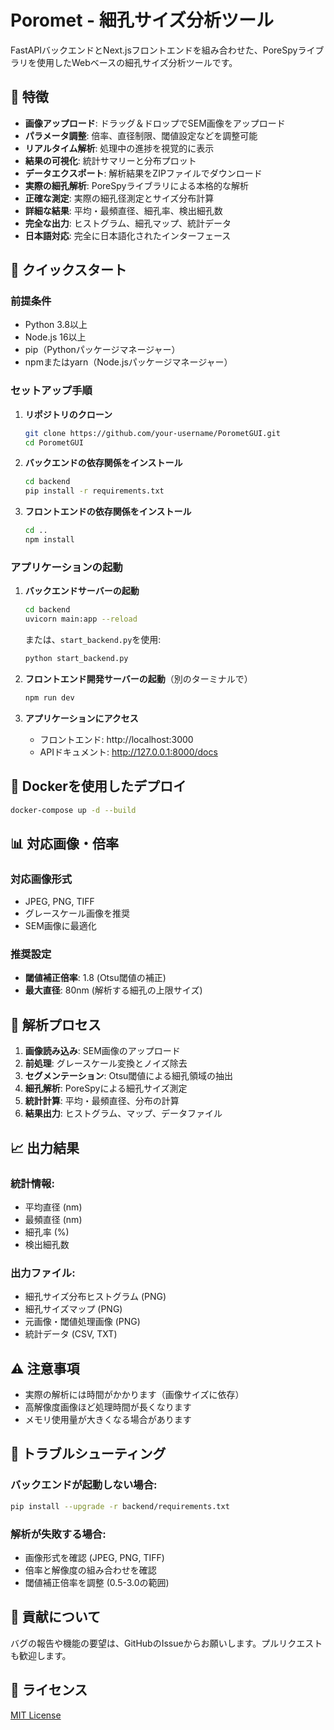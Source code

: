 # Poromet - 細孔サイズ分析ツール

FastAPIバックエンドとNext.jsフロントエンドを組み合わせた、PoreSpyライブラリを使用したWebベースの細孔サイズ分析ツールです。

## 🔬 特徴

- **画像アップロード**: ドラッグ＆ドロップでSEM画像をアップロード
- **パラメータ調整**: 倍率、直径制限、閾値設定などを調整可能
- **リアルタイム解析**: 処理中の進捗を視覚的に表示
- **結果の可視化**: 統計サマリーと分布プロット
- **データエクスポート**: 解析結果をZIPファイルでダウンロード
- **実際の細孔解析**: PoreSpyライブラリによる本格的な解析
- **正確な測定**: 実際の細孔径測定とサイズ分布計算
- **詳細な結果**: 平均・最頻直径、細孔率、検出細孔数
- **完全な出力**: ヒストグラム、細孔マップ、統計データ
- **日本語対応**: 完全に日本語化されたインターフェース

## 🚀 クイックスタート

### 前提条件

- Python 3.8以上
- Node.js 16以上
- pip（Pythonパッケージマネージャー）
- npmまたはyarn（Node.jsパッケージマネージャー）

### セットアップ手順

1. **リポジトリのクローン**
   ```bash
   git clone https://github.com/your-username/PorometGUI.git
   cd PorometGUI
   ```

2. **バックエンドの依存関係をインストール**
   ```bash
   cd backend
   pip install -r requirements.txt
   ```

3. **フロントエンドの依存関係をインストール**
   ```bash
   cd ..
   npm install
   ```

### アプリケーションの起動

1. **バックエンドサーバーの起動**
   ```bash
   cd backend
   uvicorn main:app --reload
   ```
   
   または、`start_backend.py`を使用:
   ```bash
   python start_backend.py
   ```

2. **フロントエンド開発サーバーの起動**（別のターミナルで）
   ```bash
   npm run dev
   ```

3. **アプリケーションにアクセス**
   - フロントエンド: http://localhost:3000
   - APIドキュメント: http://127.0.0.1:8000/docs

## 🐳 Dockerを使用したデプロイ

```bash
docker-compose up -d --build
```

## 📊 対応画像・倍率

### 対応画像形式
- JPEG, PNG, TIFF
- グレースケール画像を推奨
- SEM画像に最適化

### 推奨設定
- **閾値補正倍率**: 1.8 (Otsu閾値の補正)
- **最大直径**: 80nm (解析する細孔の上限サイズ)

## 🔧 解析プロセス

1. **画像読み込み**: SEM画像のアップロード
2. **前処理**: グレースケール変換とノイズ除去
3. **セグメンテーション**: Otsu閾値による細孔領域の抽出
4. **細孔解析**: PoreSpyによる細孔サイズ測定
5. **統計計算**: 平均・最頻直径、分布の計算
6. **結果出力**: ヒストグラム、マップ、データファイル

## 📈 出力結果

### 統計情報:
- 平均直径 (nm)
- 最頻直径 (nm)
- 細孔率 (%)
- 検出細孔数

### 出力ファイル:
- 細孔サイズ分布ヒストグラム (PNG)
- 細孔サイズマップ (PNG)
- 元画像・閾値処理画像 (PNG)
- 統計データ (CSV, TXT)

## ⚠️ 注意事項

- 実際の解析には時間がかかります（画像サイズに依存）
- 高解像度画像ほど処理時間が長くなります
- メモリ使用量が大きくなる場合があります

## 🐛 トラブルシューティング

### バックエンドが起動しない場合:
```bash
pip install --upgrade -r backend/requirements.txt
```

### 解析が失敗する場合:
- 画像形式を確認 (JPEG, PNG, TIFF)
- 倍率と解像度の組み合わせを確認
- 閾値補正倍率を調整 (0.5-3.0の範囲)

## 🤝 貢献について

バグの報告や機能の要望は、GitHubのIssueからお願いします。プルリクエストも歓迎します。

## 📝 ライセンス

[MIT License](LICENSE)
